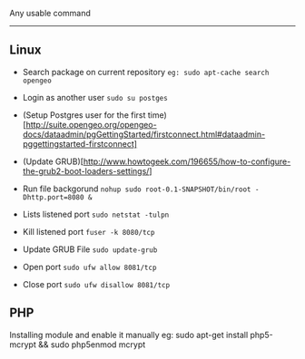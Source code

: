 Any usable command 

---

## Linux
- Search package on current repository
`eg: sudo apt-cache search opengeo`

- Login as another user
`sudo su postges`

- (Setup Postgres user for the first time)[http://suite.opengeo.org/opengeo-docs/dataadmin/pgGettingStarted/firstconnect.html#dataadmin-pggettingstarted-firstconnect]

- (Update GRUB)[http://www.howtogeek.com/196655/how-to-configure-the-grub2-boot-loaders-settings/]

- Run file backgorund
`nohup sudo root-0.1-SNAPSHOT/bin/root -Dhttp.port=8080 &`

- Lists listened port
`sudo netstat -tulpn`

- Kill listened port
`fuser -k 8080/tcp`

- Update GRUB File
`sudo update-grub`

- Open port
`sudo ufw allow 8081/tcp`

- Close port
`sudo ufw disallow 8081/tcp`

## PHP
Installing module and enable it manually
eg: sudo apt-get install php5-mcrypt && sudo php5enmod mcrypt

